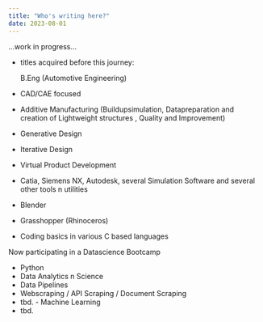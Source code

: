 ```yaml
---
title: "Who's writing here?"
date: 2023-08-01
---
```

...work in progress...

- titles acquired before this journey:
  
  B.Eng (Automotive Engineering)
  
- CAD/CAE focused
- Additive Manufacturing (Buildupsimulation, Datapreparation and creation of Lightweight structures , Quality and Improvement)
- Generative Design
- Iterative Design
- Virtual Product Development
- Catia, Siemens NX, Autodesk, several Simulation Software and several other tools n utilities
- Blender
- Grasshopper (Rhinoceros)
- Coding basics in various C based languages


Now participating in a Datascience Bootcamp
- Python
- Data Analytics n Science
- Data Pipelines
- Webscraping / API Scraping / Document Scraping
- tbd. - Machine Learning
- tbd.

